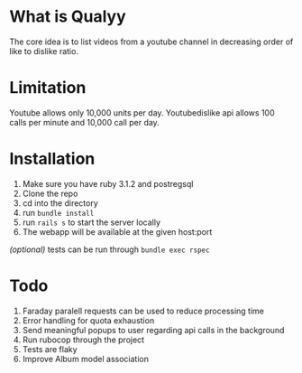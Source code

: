 # What is Qualyy

The core idea is to list videos from a youtube channel in decreasing
order of like to dislike ratio. 

# Limitation

Youtube allows only 10,000 units per day. Youtubedislike api allows 100 calls
per minute and 10,000 call per day.

# Installation

1. Make sure you have ruby 3.1.2 and postregsql
2. Clone the repo
3. cd into the directory
4. run `bundle install`
5. run `rails s` to start the server locally
6. The webapp will be available at the given host:port

*(optional)* tests can be run through `bundle exec rspec`

# Todo

1. Faraday paralell requests can be used to reduce processing time
2. Error handling for quota exhaustion
3. Send meaningful popups to user regarding api calls in the background
4. Run rubocop through the project
5. Tests are flaky
6. Improve Album model association
